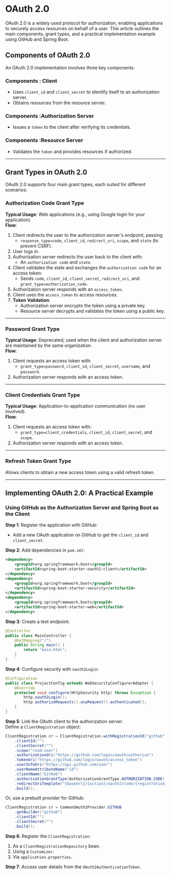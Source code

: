 # OAuth 2.0

OAuth 2.0 is a widely used protocol for authorization, enabling applications to securely access resources on behalf of a user. This article outlines the main components, grant types, and a practical implementation example using GitHub and Spring Boot.

## Components of OAuth 2.0

An OAuth 2.0 implementation involves three key components:

### Components : Client
- Uses `client_id` and `client_secret` to identify itself to an authorization server.
- Obtains resources from the resource server.

### Components :Authorization Server
- Issues a `token` to the client after verifying its credentials.

### Components :Resource Server
- Validates the `token` and provides resources if authorized.

---

## Grant Types in OAuth 2.0

OAuth 2.0 supports four main grant types, each suited for different scenarios:

### Authorization Code Grant Type
**Typical Usage**: Web applications (e.g., using Google login for your application).  
**Flow**:
1. Client redirects the user to the authorization server's endpoint, passing:
   - `response_type=code`, `client_id`, `redirect_uri`, `scope`, and `state` (to prevent CSRF).
2. User logs in.
3. Authorization server redirects the user back to the client with:
   - An `authorization code` and `state`.
4. Client validates the state and exchanges the `authorization code` for an access token:
   - Sends `code`, `client_id`, `client_secret`, `redirect_uri`, and `grant_type=authorization_code`.
5. Authorization server responds with an `access_token`.
6. Client uses the `access_token` to access resources.
7. **Token Validation**:
   - Authorization server encrypts the token using a private key.
   - Resource server decrypts and validates the token using a public key.

---

### Password Grant Type
**Typical Usage**: Deprecated; used when the client and authorization server are maintained by the same organization.  
**Flow**:
1. Client requests an access token with:
   - `grant_type=password`, `client_id`, `client_secret`, `username`, and `password`.
2. Authorization server responds with an access token.

---

### Client Credentials Grant Type
**Typical Usage**: Application-to-application communication (no user involved).  
**Flow**:
1. Client requests an access token with:
   - `grant_type=client_credentials`, `client_id`, `client_secret`, and `scope`.
2. Authorization server responds with an access token.

---

### Refresh Token Grant Type
Allows clients to obtain a new access token using a valid refresh token.

---

## Implementing OAuth 2.0: A Practical Example

### Using GitHub as the Authorization Server and Spring Boot as the Client

**Step 1**: Register the application with GitHub:
- Add a new OAuth application on GitHub to get the `client_id` and `client_secret`.

**Step 2**: Add dependencies in `pom.xml`:

```xml
<dependency>
    <groupId>org.springframework.boot</groupId>
    <artifactId>spring-boot-starter-oauth2-client</artifactId>
</dependency>
<dependency>
    <groupId>org.springframework.boot</groupId>
    <artifactId>spring-boot-starter-security</artifactId>
</dependency>
<dependency>
    <groupId>org.springframework.boot</groupId>
    <artifactId>spring-boot-starter-web</artifactId>
</dependency>
```

**Step 3**: Create a test endpoint:

```java
@Controller
public class MainController {
    @GetMapping("/")
    public String main() {
        return "main.html";
    }
}
```

**Step 4**: Configure security with `oauth2Login`:

```java
@Configuration
public class ProjectConfig extends WebSecurityConfigurerAdapter {
    @Override
    protected void configure(HttpSecurity http) throws Exception {
        http.oauth2Login();
        http.authorizeRequests().anyRequest().authenticated();
    }
}
```

**Step 5**: Link the OAuth client to the authorization server:  
Define a `ClientRegistration` object:

```java
ClientRegistration cr = ClientRegistration.withRegistrationId("github")
    .clientId("")
    .clientSecret("")
    .scope("read:user")
    .authorizationUri("https://github.com/login/oauth/authorize")
    .tokenUri("https://github.com/login/oauth/access_token")
    .userInfoUri("https://api.github.com/user")
    .userNameAttributeName("id")
    .clientName("GitHub")
    .authorizationGrantType(AuthorizationGrantType.AUTHORIZATION_CODE)
    .redirectUriTemplate("{baseUrl}/{action}/oauth2/code/{registrationId}")
    .build();
```

Or, use a prebuilt provider for GitHub:

```java
ClientRegistration cr = CommonOAuth2Provider.GITHUB
    .getBuilder("github")
    .clientId("")
    .clientSecret("")
    .build();
```

**Step 6**: Register the `ClientRegistration`:
1. As a `ClientRegistrationRepository` bean.
2. Using a `Customizer`.
3. Via `application.properties`.

**Step 7**: Access user details from the `OAuth2AuthenticationToken`.